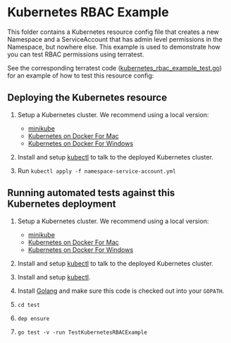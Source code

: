 # Kubernetes RBAC Example

This folder contains a Kubernetes resource config file that creates a new Namespace and a ServiceAccount that has admin
level permissions in the Namespace, but nowhere else. This example is used to demonstrate how you can test RBAC
permissions using terratest.

See the corresponding terratest code ([kubernetes_rbac_example_test.go](../../test/kubernetes_rbac_example_test.go)) for
an example of how to test this resource config:


## Deploying the Kubernetes resource

1. Setup a Kubernetes cluster. We recommend using a local version:
    - [minikube](https://github.com/kubernetes/minikube)
    - [Kubernetes on Docker For Mac](https://docs.docker.com/docker-for-mac/kubernetes/)
    - [Kubernetes on Docker For Windows](https://docs.docker.com/docker-for-windows/kubernetes/)

1. Install and setup [kubectl](https://kubernetes.io/docs/tasks/tools/install-kubectl/) to talk to the deployed
   Kubernetes cluster.
1. Run `kubectl apply -f namespace-service-account.yml`


## Running automated tests against this Kubernetes deployment

1. Setup a Kubernetes cluster. We recommend using a local version:
    - [minikube](https://github.com/kubernetes/minikube)
    - [Kubernetes on Docker For Mac](https://docs.docker.com/docker-for-mac/kubernetes/)
    - [Kubernetes on Docker For Windows](https://docs.docker.com/docker-for-windows/kubernetes/)

1. Install and setup [kubectl](https://kubernetes.io/docs/tasks/tools/install-kubectl/) to talk to the deployed
   Kubernetes cluster.
1. Install and setup [kubectl](https://kubernetes.io/docs/tasks/tools/install-kubectl/).
1. Install [Golang](https://golang.org/) and make sure this code is checked out into your `GOPATH`.
1. `cd test`
1. `dep ensure`
1. `go test -v -run TestKubernetesRBACExample`
